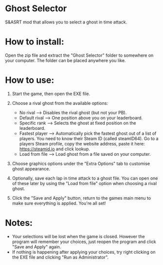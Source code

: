 # Ghost Selector
S&amp;ASRT mod that allows you to select a ghost in time attack.

# How to install:

Open the zip file and extract the "Ghost Selector" folder to somewhere on your computer. The folder can be placed anywhere you like.

# How to use:
1. Start the game, then open the EXE file.

2. Choose a rival ghost from the available options:
   * No rival --> Disables the rival ghost (but not your PB).
   * Default rival --> One position above you on your leaderboard.
   * Specific rank --> Selects the ghost at fixed position on the leaderboard.
   * Fastest player --> Automatically pick the fastest ghost out of a list of players. You need to know their Steam ID (called steamID64). Go to a players Steam profile, copy the website address, paste it here: https://steamid.io and click lookup.
   * Load from file --> Load ghost from a file saved on your computer.
3. Choose graphics options under the "Extra Options" tab to customise ghost appearance.
4. Optionally, save each lap in time attack to a ghost file. You can open one of these later by using the "Load from file" option when choosing a rival ghost.
5. Click the "Save and Apply" button, return to the games main menu to make sure everything is applied. You're all set!

# Notes:
* Your selections will be lost when the game is closed. However the program will remember your choices, just reopen the program and click "Save and Apply" again.
* If nothing is happening after applying your choices, try right clicking on the EXE file and clicking "Run as Administrator".
